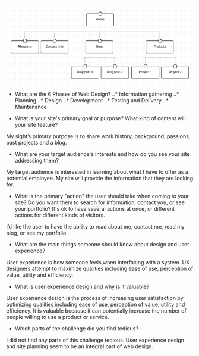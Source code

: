 ![Site Map](imgs/site-map.png)

+ What are the 6 Phases of Web Design?
..* Information gathering
..* Planning
..* Design
..* Development
..* Testing and Delivery
..* Maintenance

+ What is your site's primary goal or purpose? What kind of content will your site feature?

My sight’s primary purpose is to share work history, background, passions, past projects and a blog.

+ What are your target audience's interests and how do you see your site addressing them?

My target audience is interested in learning about what I have to offer as a potential employee. My site will provide the information that they are looking for.

+ What is the primary "action" the user should take when coming to your site? Do you want them to search for information, contact you, or see your portfolio? It's ok to have several actions at once, or different actions for different kinds of visitors.

I’d like the user to have the ability to read about me, contact me, read my blog, or see my portfolio.

+ What are the main things someone should know about design and user experience?

User experience is how someone feels when interfacing with a system. UX designers attempt to maximize qualities including ease of use, perception of value, utility and efficiency.

+ What is user experience design and why is it valuable?

User experience design is the process of increasing user satisfaction by optimizing qualities including ease of use, perception of value, utility and efficiency. It is valuable because it can potentially increase the number of people willing to use a product or service.

+ Which parts of the challenge did you find tedious?

I did not find any parts of this challenge tedious. User experience design and site planning seem to be an integral part of web design.
